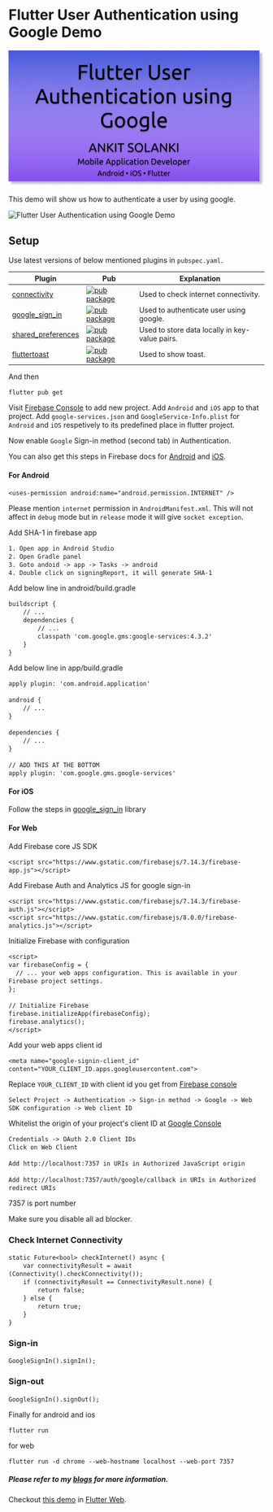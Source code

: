 # Flutter User Authentication using Google Demo

![Flutter User Authentication using Google Demo](flutter_google_auth.png)

This demo will show us how to authenticate a user by using google.

![Flutter User Authentication using Google Demo](flutter_google_auth.gif)

## Setup

Use latest versions of below mentioned plugins in `pubspec.yaml`.

| Plugin | Pub | Explanation |
|--------|-----|-------------|
| [connectivity](https://github.com/flutter/plugins/tree/master/packages/connectivity/connectivity) | [![pub package](https://img.shields.io/pub/v/connectivity.svg)](https://pub.dev/packages/connectivity) | Used to check internet connectivity. 
| [google_sign_in](https://github.com/flutter/plugins) | [![pub package](https://img.shields.io/pub/v/google_sign_in.svg)](https://pub.dev/packages/google_sign_in) | Used to authenticate user using google.
| [shared_preferences](https://github.com/PonnamKarthik/shared_preferences) | [![pub package](https://img.shields.io/pub/v/shared_preferences.svg)](https://pub.dev/packages/shared_preferences) | Used to store data locally in key-value pairs.
| [fluttertoast](https://github.com/PonnamKarthik/FlutterToast) | [![pub package](https://img.shields.io/pub/v/fluttertoast.svg)](https://pub.dev/packages/fluttertoast) | Used to show toast.

And then

    flutter pub get

Visit [Firebase Console](https://console.firebase.google.com/u/0/?pli=1) to add new project. Add `Android` and `iOS` app to that project. Add `google-services.json` and `GoogleService-Info.plist` for `Android` and `iOS` respetively to its predefined place in flutter project.

Now enable `Google` Sign-in method (second tab) in Authentication. 

You can also get this steps in Firebase docs for [Android](https://firebase.google.com/docs/auth/android/google-signin) and [iOS](https://firebase.google.com/docs/auth/ios/google-signin).

#### For Android

    <uses-permission android:name="android.permission.INTERNET" />

Please mention `internet` permission in `AndroidManifest.xml`. This will not affect in `debug` mode but in `release` mode it will give `socket exception`.

Add SHA-1 in firebase app 

    1. Open app in Android Studio
    2. Open Gradle panel
    3. Goto andoid -> app -> Tasks -> android
    4. Double click on signingReport, it will generate SHA-1

Add below line in android/build.gradle

    buildscript {
        // ...
        dependencies {
            // ...
            classpath 'com.google.gms:google-services:4.3.2'
        }
    }

Add below line in app/build.gradle

    apply plugin: 'com.android.application'

    android {
        // ...
    }

    dependencies {
        // ...
    }

    // ADD THIS AT THE BOTTOM
    apply plugin: 'com.google.gms.google-services'

#### For iOS

Follow the steps in [google_sign_in](https://pub.dev/packages/google_sign_in) library

#### For Web

Add Firebase core JS SDK

    <script src="https://www.gstatic.com/firebasejs/7.14.3/firebase-app.js"></script>

Add Firebase Auth and Analytics JS for google sign-in

    <script src="https://www.gstatic.com/firebasejs/7.14.3/firebase-auth.js"></script>
    <script src="https://www.gstatic.com/firebasejs/8.0.0/firebase-analytics.js"></script>

Initialize Firebase with configuration

    <script>
    var firebaseConfig = {
      // ... your web apps configuration. This is available in your Firebase project settings.
    };

    // Initialize Firebase
    firebase.initializeApp(firebaseConfig);
    firebase.analytics();
    </script>

Add your web apps client id

    <meta name="google-signin-client_id" content="YOUR_CLIENT_ID.apps.googleusercontent.com">

Replace `YOUR_CLIENT_ID` with client id you get from [Firebase console](https://console.firebase.google.com) 

    Select Project -> Authentication -> Sign-in method -> Google -> Web SDK configuration -> Web client ID

Whitelist the origin of your project's client ID at [Google Console](https://console.developers.google.com/)

    Credentials -> OAuth 2.0 Client IDs
    Click on Web Client

    Add http://localhost:7357 in URIs in Authorized JavaScript origin

    Add http://localhost:7357/auth/google/callback in URIs in Authorized redirect URIs

7357 is port number

Make sure you disable all ad blocker.

### Check Internet Connectivity

    static Future<bool> checkInternet() async {
        var connectivityResult = await (Connectivity().checkConnectivity());
        if (connectivityResult == ConnectivityResult.none) {
            return false;
        } else {
            return true;
        }
    }

### Sign-in

    GoogleSignIn().signIn();

### Sign-out

    GoogleSignIn().signOut();

Finally for android and ios

    flutter run

for web

    flutter run -d chrome --web-hostname localhost --web-port 7357

##### Please refer to my [blogs](https://ankitsolanki.netlify.app/blog.html) for more information.

Checkout [this demo](https://flutter-web-google-auth.netlify.app/#/) in [Flutter Web](https://flutter.dev/docs/get-started/web).